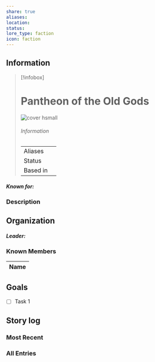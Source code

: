```yaml
---
share: true
aliases: 
location: 
status: 
lore_type: faction
icon: faction
---
```

## Information
> [!infobox]
> # Pantheon of the Old Gods
> ![cover hsmall](insertimage.png)
> ###### Information
> |   |  |
> | ---- | ---- |
> | Aliases | |
> | Status| |
> | Based in|  |
##### Known for:
### Description
## Organization
##### Leader:
### Known Members
| Name |
| ---- |

## Goals
- [ ] Task 1
## Story log
### Most Recent

### All Entries
